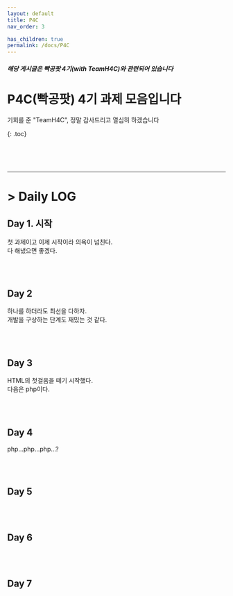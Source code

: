 ```yaml
---
layout: default
title: P4C
nav_order: 3

has_children: true
permalink: /docs/P4C
---
```


##### 해당 게시글은 빡공팟 4기(with TeamH4C)와 관련되어 있습니다

# P4C(빡공팟) 4기 과제 모음입니다

기회를 준 "TeamH4C", 정말 감사드리고 열심히 하겠습니다

{: .toc}

<br><br><br>

-----

# > Daily LOG

## Day 1. 시작

첫 과제이고 이제 시작이라 의욕이 넘친다.  
다 해냈으면 좋겠다.

<br><br>

## Day 2

하나를 하더라도 최선을 다하자.  
개발을 구상하는 단계도 재밌는 것 같다.

<br><br>

## Day 3

HTML의 첫걸음을 떼기 시작했다.  
다음은 php이다.

<br><br>

## Day 4

php...php...php...?

<br><br>

## Day 5

<br><br>

## Day  6

<br><br>

## Day  7

<br><br>





